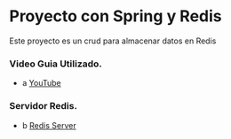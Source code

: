 # Proyecto con Spring y Redis
Este proyecto es un crud para almacenar datos en Redis

### Video Guia Utilizado.
* a [YouTube](https://www.youtube.com/watch?v=eYfopvusG_s&t=483s)

### Servidor Redis.
* b [Redis Server](https://github.com/MicrosoftArchive/redis)
